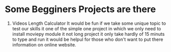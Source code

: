 # Some Begginers Projects are there
1. Videos Length Calculator
   It would be fun if we take some unique topic to test our skills it one of the simple one project in which we only need to install moviepy module
   it not long project it only take hardly of 15 minuts to type and run it would be helpul for those who don't want to put there information on online website.
   
